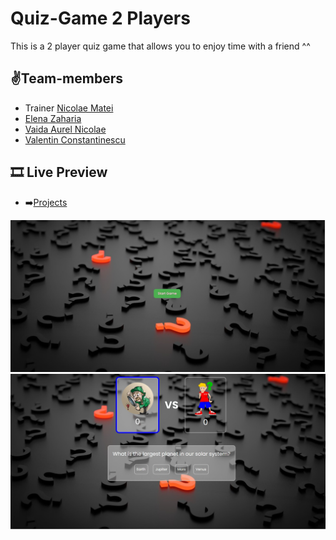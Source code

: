 # Quiz-Game 2 Players
This is a 2 player quiz game that allows you to enjoy time with a friend ^^





## ✌️Team-members
  - Trainer [Nicolae Matei](https://github.com/nmatei)
  - [Elena Zaharia](https://github.com/elenazaharia1)
  - [Vaida Aurel Nicolae](https://github.com/vaidanicu)
  - [Valentin Constantinescu](https://github.com/Ipadios12)
  

## 🎞 Live Preview

- ➡️[Projects](https://elenazaharia1.github.io/quiz-game/)

<img src="./img/photo1.jpg" width=600  >
<img src="./img/photo2.jpg" width=600  >




